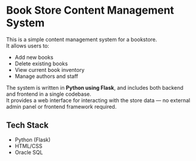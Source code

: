 # Book Store Content Management System

This is a simple content management system for a bookstore.  
It allows users to:

-  Add new books
-  Delete existing books
-  View current book inventory
-  Manage authors and staff

The system is written in **Python using Flask**, and includes both backend and frontend in a single codebase.  
It provides a web interface for interacting with the store data — no external admin panel or frontend framework required.

## Tech Stack

- Python (Flask)
- HTML/CSS 
- Oracle SQL 
